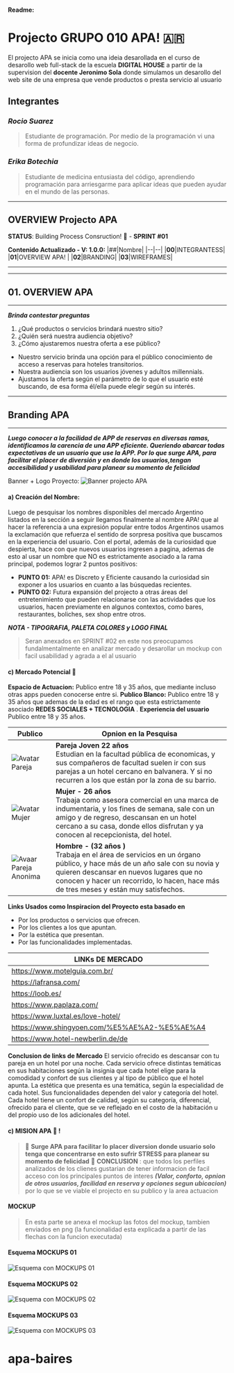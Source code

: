 ####  Readme:
# Projecto GRUPO 010 APA! 🇦🇷 
El projecto APA se inicia como una ideia desarollada en el curso de desarollo web full-stack de la escuela **DIGITAL HOUSE** a partir de la supervision del  **docente Jeronimo Sola** donde simulamos un desarollo del web site de una empresa que vende productos o presta servicio al usuario

## Integrantes
### *Rocio Suarez*
> Estudiante de programación. Por medio de la programación vi una forma de profundizar ideas de negocio. 
### *Erika Botechia*
> Estudiante de medicina entusiasta del código, aprendiendo programación para arriesgarme para aplicar ideas que pueden ayudar en el mundo de las personas.  
---
## OVERVIEW Projecto APA
**STATUS**: Building Process Consruction! :hammer:  - **SPRINT #01**

**Contenido Actualizado - V: 1.0.0:**
|##|Nombre|
|--|--|
|**00**|INTEGRANTESS|
|**01**|OVERVIEW APA!  |
|**02**|BRANDING|
|**03**|WIREFRAMES|

---

---
## 01. OVERVIEW APA
---

___Brinda contestar preguntas___
1) ¿Qué productos o servicios brindará nuestro sitio? 
2) ¿Quién será nuestra audiencia objetivo?
3) ¿Cómo ajustaremos nuestra oferta a ese público?

- Nuestro servicio brinda una opción para el público conocimiento de acceso a reservas para hoteles transitorios. 
- Nuestra audiencia son los usuarios jóvenes y adultos millennials.
- Ajustamos la oferta según el parámetro de lo que el usuario esté buscando, de esa forma él/ella puede elegir según su interés.


---
## Branding APA
---
___Luego conocer a la facilidad de APP de reservas en diversas ramas, identificamos la carencia de una APP eficiente. Queriendo abarcar todas expectativas de un usuario que use la APP. Por lo que surge APA, para facilitar el placer de diversión y en donde los usuarios,tengan accesibilidad y usabilidad para planear su momento de felicidad___

Banner + Logo Proyecto:
![Banner projecto APA](https://live.staticflickr.com/65535/51929880761_eecd9860f8_o.png)

#### a) **Creación del Nombre:** 
Luego de pesquisar los nombres disponibles del mercado Argentino listados en la sección a seguir llegamos finalmente al nombre APA! que al hacer la referencia a una expresión popular entre todos Argentinos usamos la exclamación que refuerza el sentido de sorpresa positiva que buscamos en la experiencia del usuario. 
Con el portal, además de la curiosidad que despierta, hace con que nuevos usuarios ingresen a pagina, ademas de esto al usar un nombre que NO es estrictamente asociado a la rama principal, podemos lograr 2 puntos positivos: 
- **PUNTO 01:** APA! es Discreto y Eficiente causando la curiosidad sin exponer a los usuarios en cuanto a las búsquedas recientes.
- **PUNTO 02:** Futura expansión del projecto a otras áreas del entretenimiento que pueden relacionarse con las actividades que los usuarios, hacen previamente en algunos contextos, como bares, restaurantes, boliches, sex shop entre otros.

___NOTA - TIPOGRAFIA, PALETA COLORES y LOGO FINAL___
> Seran anexados en SPRINT #02 en este nos preocupamos fundalmentalmente en analizar mercado y desarollar un mockup con facil usabilidad y agrada a el al usuario
#### c) **Mercado Potencial :memo:** 
**Espacio de Actuacion:** Publico entre 18 y 35 años, que mediante incluso otras apps pueden conocerse entre si.
**Publico Blanco:** Publico entre 18 y 35 años que ademas de la edad es el rango que esta estrictamente asociado **REDES SOCIALES + TECNOLOGIA** . 
**Experiencia del usuario** Publico entre 18 y 35 años.


|**Publico**|**Opnion en la Pesquisa**|
|-|-|
|![Avatar Pareja](https://live.staticflickr.com/65535/51929878826_1936d901c5_o.png)|**Pareja Joven 22 años** <br/>Estudian en la facultad pública de economicas, y sus compañeros de facultad suelen ir con sus parejas a un hotel cercano en balvanera. Y si no recurren a los que están por la zona de su barrio.|
| ![Avatar Mujer](https://live.staticflickr.com/65535/51929878811_801c160a9d_o.png)|**Mujer  - 26 años**</br>Trabaja como asesora comercial en una marca de indumentaria, y los fines de semana, sale con un amigo y de regreso, descansan en un hotel cercano a su casa,  donde ellos disfrutan y ya conocen al recepcionista, del hotel. |
| ![Avaar Pareja Anonima](https://live.staticflickr.com/65535/51929878801_7cc545d14d_o.png)|**Hombre - (32 años )** <br/> Trabaja en el área de servicios en un órgano público, y hace más de un año sale con su novia y quieren descansar en nuevos lugares que no conocen y hacer un recorrido, lo hacen, hace más de tres meses y están muy satisfechos. |




**Links Usados como Inspiracion del Proyecto esta basado en**
- Por los productos o servicios que ofrecen.
- Por los clientes a los que apuntan.
- Por la estética que presentan.
- Por las funcionalidades implementadas.


|**LINKs DE MERCADO**|
|-|
|https://www.motelguia.com.br/ |
|https://lafransa.com/ |
|https://loob.es/ |
|https://www.paplaza.com/ |
|https://www.luxtal.es/love-hotel/ |
|https://www.shingyoen.com/%E5%AE%A2-%E5%AE%A4 |
|https://www.hotel-newberlin.de/de |

**Conclusion de links de Mercado**
El servicio ofrecido es descansar con tu pareja en un hotel por una noche. Cada servicio ofrece distintas temáticas en sus habitaciones según la insignia que cada hotel elige para la comodidad y confort  de sus clientes y al tipo de público que el hotel apunta.
La estética que presenta es una temática, según la especialidad de cada hotel.
Sus funcionalidades dependen del valor y categoría del hotel. Cada hotel tiene un confort de calidad, según su categoría, diferencial, ofrecido para el cliente, que se ve reflejado en el costo de la habitación u del propio uso de los adicionales del hotel.


#### c) **MISION APA :blue_heart: !** 
>  :blue_heart: **Surge APA para facilitar lo placer diversion donde usuario solo tenga que concentrarse en esto sufrir STRESS para planear su momento de felicidad** :blue_heart:
> **CONCLUSION** : que todos los perfiles analizados de los clienes gustarian de tener informacion de facil acceso con los principales puntos  de interes ___(Valor, conforto, opnion de otros usuarios, facilidad en reserva y opciones segun ubicacion)___ por lo que se ve viable el projecto en su publico y la area actuacion

#### MOCKUP 

> En esta parte se anexa el mockup las fotos del mockup, tambien enviados en png (la funcionalidad esta explicada a partir de las flechas con la funcion executada)

#### Esquema MOCKUPS 01
![Esquema con MOCKUPS 01](https://live.staticflickr.com/65535/51928900917_c5215715c9_o.png)


#### Esquema MOCKUPS 02
![Esquema con MOCKUPS 02](https://live.staticflickr.com/65535/51930213279_ac6c63b79e_o.png)


#### Esquema MOCKUPS 03
![Esquema con MOCKUPS 03](https://live.staticflickr.com/65535/51928900917_c5215715c9_o.png)
# apa-baires
